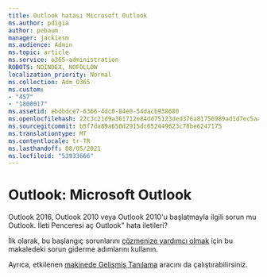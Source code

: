 ```yaml
---
title: Outlook hatası Microsoft Outlook
ms.author: pdigia
author: pebaum
manager: jackiesm
ms.audience: Admin
ms.topic: article
ms.service: o365-administration
ROBOTS: NOINDEX, NOFOLLOW
localization_priority: Normal
ms.collection: Adm_O365
ms.custom:
- "457"
- "1800017"
ms.assetid: ebdbdce7-6366-4dc0-84e0-54dacb938680
ms.openlocfilehash: 22c3c21d9a361712e84dd75123ded376a81756989ad1d7ec5aa573e0046c04b8
ms.sourcegitcommit: b5f7da89a650d2915dc652449623c78be6247175
ms.translationtype: MT
ms.contentlocale: tr-TR
ms.lasthandoff: 08/05/2021
ms.locfileid: "53933666"
---
```

# <a name="outlook-error-cannot-start-microsoft-outlook"></a>Outlook: Microsoft Outlook

Outlook 2016, Outlook 2010 veya Outlook 2010'u başlatmayla ilgili sorun mu Outlook. İleti Penceresi aç Outlook" hata iletileri?
  
İlk olarak, bu başlangıç sorunlarını [çözmenize yardımcı olmak](https://support.office.com/article/I-can-t-start-Microsoft-Outlook-2016-2013-or-2010-or-receive-the-error-Cannot-start-Microsoft-Office-Outlook-Cannot-open-the-Outlook-Window-d1f69da6-b333-4650-97bf-4d77bd7abb85) için bu makaledeki sorun giderme adımlarını kullanın. 
  
Ayrıca, etkilenen [makinede Gelişmiş Tanılama](https://aka.ms/SaRA-OutlookAdvDiagnostics) aracını da çalıştırabilirsiniz.